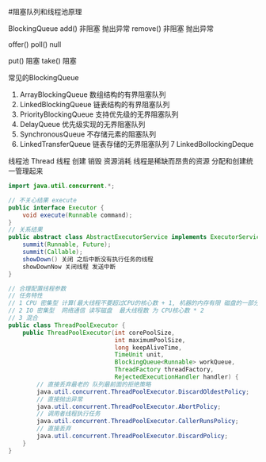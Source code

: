 #阻塞队列和线程池原理

BlockingQueue
add()   非阻塞 抛出异常
remove() 非阻塞 抛出异常

offer()
poll()  null

put() 阻塞
take() 阻塞

常见的BlockingQueue
1. ArrayBlockingQueue 数组结构的有界阻塞队列
2. LinkedBlockingQueue 链表结构的有界阻塞队列
3. PriorityBlockingQueue 支持优先级的无界阻塞队列
4. DelayQueue 优先级实现的无界阻塞队列
5. SynchronousQueue 不存储元素的阻塞队列
6. LinkedTransferQueue 链表存储的无界阻塞队列
7 LinkedBollockingDeque 
   
线程池
Thread 线程
创建 销毁 资源消耗
线程是稀缺而昂贵的资源
分配和创建统一管理起来

```java
import java.util.concurrent.*;

// 不关心结果 execute
public interface Executor {
    void execute(Runnable command);
}
// 关系结果
public abstract class AbstractExecutorService implements ExecutorService {
    summit(Runnable, Future);
    summit(Callable);
    showDown() 关闭 之后中断没有执行任务的线程
    showDownNow 关闭线程 发送中断    
}

// 合理配置线程参数 
// 任务特性  
// 1 CPU 密集型 计算(最大线程不要超过CPU的核心数 + 1, 机器的内存有限 磁盘的一部分当虚拟内存 缺页中断 CPU阻塞，+ 1 为了让CPU充分利用起来 ) Runtime.getRuntime().availableProcessors() 
// 2 IO 密集型  网络通信 读写磁盘  最大线程数 为 CPU核心数 * 2
// 3 混合
public class ThreadPoolExecutor {
    public ThreadPoolExecutor(int corePoolSize,
                              int maximumPoolSize,
                              long keepAliveTime,
                              TimeUnit unit,
                              BlockingQueue<Runnable> workQueue,
                              ThreadFactory threadFactory,
                              RejectedExecutionHandler handler) {
        // 直接丢弃最老的 队列最前面的拒绝策略
        java.util.concurrent.ThreadPoolExecutor.DiscardOldestPolicy;
        // 直接抛出异常
        java.util.concurrent.ThreadPoolExecutor.AbortPolicy;
        // 调用者线程执行任务
        java.util.concurrent.ThreadPoolExecutor.CallerRunsPolicy;
        // 直接丢弃
        java.util.concurrent.ThreadPoolExecutor.DiscardPolicy;
    }
}

```

